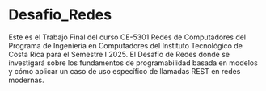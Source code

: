 # Desafio_Redes
Este es el Trabajo Final del curso CE-5301 Redes de Computadores del Programa de Ingeniería en Computadores del Instituto Tecnológico de Costa Rica para el Semestre I 2025. El Desafío de Redes donde se investigará sobre los fundamentos de programabilidad basada en modelos y cómo aplicar un caso de uso específico de llamadas REST en redes modernas.
